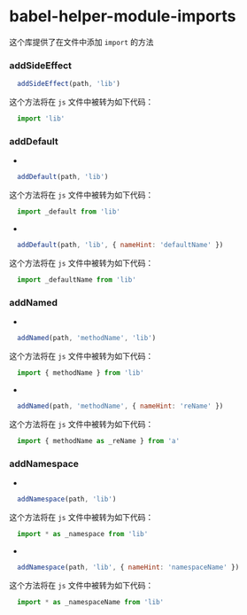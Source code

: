 # babel-helper-module-imports

这个库提供了在文件中添加 `import` 的方法

### addSideEffect

```javascript
  addSideEffect(path, 'lib')
```

这个方法将在 `js` 文件中被转为如下代码：

```javascript
  import 'lib'
```

### addDefault

* 
```javascript
  addDefault(path, 'lib')
```

这个方法将在 `js` 文件中被转为如下代码：

```javascript
  import _default from 'lib'
```

* 
```javascript
  addDefault(path, 'lib', { nameHint: 'defaultName' })
```

这个方法将在 `js` 文件中被转为如下代码：

```javascript
  import _defaultName from 'lib'
```

### addNamed

* 
```javascript
  addNamed(path, 'methodName', 'lib')
```

这个方法将在 `js` 文件中被转为如下代码：

```javascript
  import { methodName } from 'lib'
```

* 
```javascript
  addNamed(path, 'methodName', { nameHint: 'reName' })
```

这个方法将在 `js` 文件中被转为如下代码：

```javascript
  import { methodName as _reName } from 'a'
```

### addNamespace

* 
```javascript
  addNamespace(path, 'lib')
```

这个方法将在 `js` 文件中被转为如下代码：

```javascript
  import * as _namespace from 'lib'
```

* 
```javascript
  addNamespace(path, 'lib', { nameHint: 'namespaceName' })
```

这个方法将在 `js` 文件中被转为如下代码：

```javascript
  import * as _namespaceName from 'lib'
```